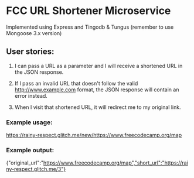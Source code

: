 # FCC URL Shortener Microservice

Implemented using Express and Tingodb & Tungus (remember to use Mongoose 3.x version)

## User stories:
1. I can pass a URL as a parameter and I will receive a shortened URL in the JSON response.

2. If I pass an invalid URL that doesn't follow the valid http://www.example.com format, the JSON response will contain an error instead.

3. When I visit that shortened URL, it will redirect me to my original link.


### Example usage:
https://rainy-respect.glitch.me/new/https://www.freecodecamp.org/map

### Example output:
{"original_url":"https://www.freecodecamp.org/map","short_url":"https://rainy-respect.glitch.me/3"}